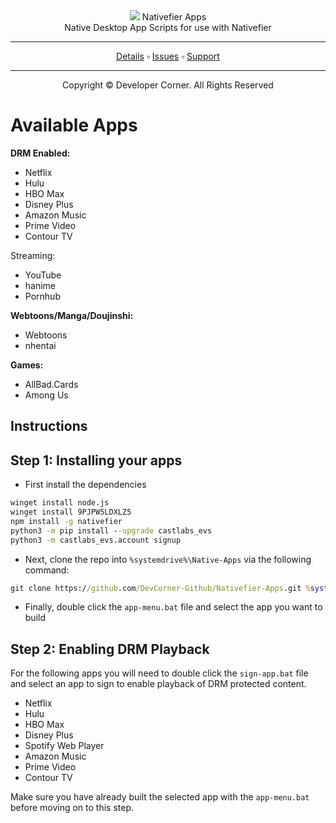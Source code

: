 <div>
<div align="center">
 <a href="https://www.developer-corner.xyz/"><img src="https://raw.githubusercontent.com/DevCorner-Github/DevCorner-Website/main/docs/assets/Logo-Word.png" widht=100%></img></a>
 Nativefier Apps
 <br />
 Native Desktop App Scripts for use with Nativefier
 <br />
 <hr />
 <a href="https://docs.developer-corner.xyz/NATIVE_APPS.html">Details</a> ▫️ <a href="https://github.com/DevCorner-Github/.github/issues">Issues</a> ▫️ <a href="https://discord.me/developer-corner">Support</a>
 <hr />
 Copyright © Developer Corner. All Rights Reserved
 </div>

 <h1>Available Apps</h1>

  <b>DRM Enabled:</b>
  
   * Netflix
   * Hulu
   * HBO Max
   * Disney Plus
   * Amazon Music
   * Prime Video
   * Contour TV

  <g>Streaming:</b>

   * YouTube
   * hanime
   * Pornhub

  <b>Webtoons/Manga/Doujinshi:</b>

   * Webtoons
   * nhentai

  <b>Games:</b>

   * AllBad.Cards
   * Among Us

 <h2>Instructions</h2>
 
 <h2>Step 1: Installing your apps</h2>


 - <p>First install the dependencies</p>

 ```cmd
 winget install node.js
 winget install 9PJPW5LDXLZ5
 npm install -g nativefier
 python3 -m pip install --upgrade castlabs_evs
 python3 -m castlabs_evs.account signup
 ```

 - <p>Next, clone the repo into <code>%systemdrive%\Native-Apps</code> via the following command:</p>
 ```cmd
 git clone https://github.com/DevCorner-Github/Nativefier-Apps.git %systemdrive%\Native-Apps
 ```

 - <p>Finally, double click the <code>app-menu.bat</code> file and select the app you want to build</p>
 
 <h2>Step 2: Enabling DRM Playback</h2>

 <p>For the following apps you will need to double click the <code>sign-app.bat</code> file and select an app to sign to enable playback of DRM protected content.</p>
 
  * Netflix
  * Hulu
  * HBO Max
  * Disney Plus
  * Spotify Web Player
  * Amazon Music
  * Prime Video
  * Contour TV

<p>Make sure you have already built the selected app with the <code>app-menu.bat</code> before moving on to this step.</p>

</div>
